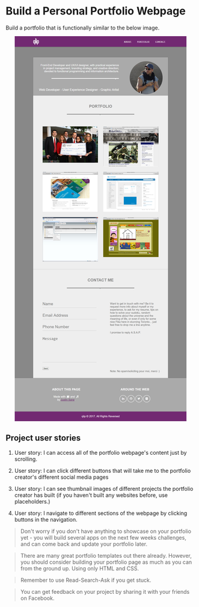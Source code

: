 # Build a Personal Portfolio Webpage

Build a portfolio that is functionally similar to the below image.

<p align="center">
	<img src="result_preview.png" alt="">
</p>

## Project user stories

1. User story: I can access all of the portfolio webpage's content just by scrolling.

2. User story: I can click different buttons that will take me to the portfolio creator's different social media pages

3. User story: I can see thumbnail images of different projects the portfolio creator has built (if you haven't built any websites before, use placeholders.)

4. User story: I navigate to different sections of the webpage by clicking buttons in the navigation.

>	Don't worry if you don't have anything to showcase on your portfolio yet - you will build several apps on the next few weeks challenges, and can come back and update your portfolio later.

>	There are many great portfolio templates out there already. However, you should consider building your portfolio page as much as you can from the ground up. Using only HTML and CSS.

>	Remember to use Read-Search-Ask if you get stuck.

>	You can get feedback on your project by sharing it with your friends on Facebook.